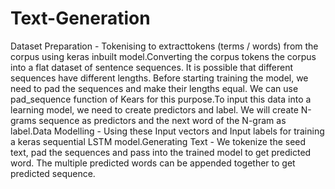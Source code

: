 # Text-Generation
Dataset Preparation - Tokenising to extracttokens (terms / words) from the corpus using keras inbuilt model.Converting the corpus tokens the corpus into a flat dataset of sentence sequences. It is possible that different sequences have different lengths. Before starting training the model, we need to pad the sequences and make their lengths equal. We can use pad_sequence function of Kears for this purpose.To input this data into a learning model, we need to create predictors and label. We will create N-grams sequence as predictors and the next word of the N-gram as label.Data Modelling - Using these Input vectors and Input labels for training a keras sequential LSTM model.Generating Text - We tokenize the seed text, pad the sequences and pass into the trained model to get predicted word. The multiple predicted words can be appended together to get predicted sequence.
